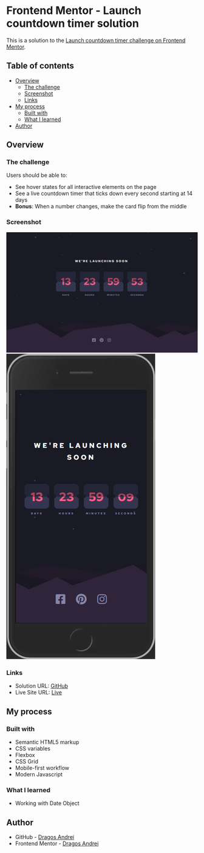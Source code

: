 # Frontend Mentor - Launch countdown timer solution

This is a solution to the [Launch countdown timer challenge on Frontend Mentor](https://www.frontendmentor.io/challenges/launch-countdown-timer-N0XkGfyz-).

## Table of contents

- [Overview](#overview)
  - [The challenge](#the-challenge)
  - [Screenshot](#screenshot)
  - [Links](#links)
- [My process](#my-process)
  - [Built with](#built-with)
  - [What I learned](#what-i-learned)
- [Author](#author)

## Overview

### The challenge

Users should be able to:

- See hover states for all interactive elements on the page
- See a live countdown timer that ticks down every second starting at 14 days
- **Bonus**: When a number changes, make the card flip from the middle

### Screenshot

![desktop design](./desktop.png)
![mobile design](./mobile.png)

### Links

- Solution URL: [GitHub](https://github.com/andre1dragos/countdown.git)
- Live Site URL: [Live](https://andre1dragos.github.io/countdown/)

## My process

### Built with

- Semantic HTML5 markup
- CSS variables
- Flexbox
- CSS Grid
- Mobile-first workflow
- Modern Javascript

### What I learned

- Working with Date Object

## Author

- GitHub - [Dragos Andrei](https://github.com/andre1dragos)
- Frontend Mentor - [Dragos Andrei](https://www.frontendmentor.io/profile/andre1dragos)
